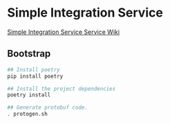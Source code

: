 # Simple Integration Service

[Simple Integration Service Service Wiki](https://www.notion.so/cliniciannexus/Data-Mapping-Service-2a18525549194c6e9e0145f4b99aee89?pvs=4)

## Bootstrap
```bash
## Install poetry
pip install poetry

## Install the project dependencies
poetry install

## Generate protobuf code.
. protogen.sh
```
